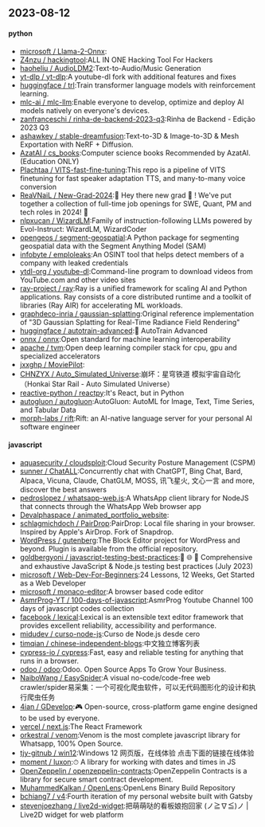 ## 2023-08-12

#### python
* [microsoft / Llama-2-Onnx](https://github.com/microsoft/Llama-2-Onnx):
* [Z4nzu / hackingtool](https://github.com/Z4nzu/hackingtool):ALL IN ONE Hacking Tool For Hackers
* [haoheliu / AudioLDM2](https://github.com/haoheliu/AudioLDM2):Text-to-Audio/Music Generation
* [yt-dlp / yt-dlp](https://github.com/yt-dlp/yt-dlp):A youtube-dl fork with additional features and fixes
* [huggingface / trl](https://github.com/huggingface/trl):Train transformer language models with reinforcement learning.
* [mlc-ai / mlc-llm](https://github.com/mlc-ai/mlc-llm):Enable everyone to develop, optimize and deploy AI models natively on everyone's devices.
* [zanfranceschi / rinha-de-backend-2023-q3](https://github.com/zanfranceschi/rinha-de-backend-2023-q3):Rinha de Backend - Edição 2023 Q3
* [ashawkey / stable-dreamfusion](https://github.com/ashawkey/stable-dreamfusion):Text-to-3D & Image-to-3D & Mesh Exportation with NeRF + Diffusion.
* [AzatAI / cs_books](https://github.com/AzatAI/cs_books):Computer science books Recommended by AzatAI. (Education ONLY)
* [Plachtaa / VITS-fast-fine-tuning](https://github.com/Plachtaa/VITS-fast-fine-tuning):This repo is a pipeline of VITS finetuning for fast speaker adaptation TTS, and many-to-many voice conversion
* [ReaVNaiL / New-Grad-2024](https://github.com/ReaVNaiL/New-Grad-2024):👋
Hey there new grad
🎉
! We've put together a collection of full-time job openings for SWE, Quant, PM and tech roles in 2024!
🚀
* [nlpxucan / WizardLM](https://github.com/nlpxucan/WizardLM):Family of instruction-following LLMs powered by Evol-Instruct: WizardLM, WizardCoder
* [opengeos / segment-geospatial](https://github.com/opengeos/segment-geospatial):A Python package for segmenting geospatial data with the Segment Anything Model (SAM)
* [infobyte / emploleaks](https://github.com/infobyte/emploleaks):An OSINT tool that helps detect members of a company with leaked credentials
* [ytdl-org / youtube-dl](https://github.com/ytdl-org/youtube-dl):Command-line program to download videos from YouTube.com and other video sites
* [ray-project / ray](https://github.com/ray-project/ray):Ray is a unified framework for scaling AI and Python applications. Ray consists of a core distributed runtime and a toolkit of libraries (Ray AIR) for accelerating ML workloads.
* [graphdeco-inria / gaussian-splatting](https://github.com/graphdeco-inria/gaussian-splatting):Original reference implementation of "3D Gaussian Splatting for Real-Time Radiance Field Rendering"
* [huggingface / autotrain-advanced](https://github.com/huggingface/autotrain-advanced):🤗
AutoTrain Advanced
* [onnx / onnx](https://github.com/onnx/onnx):Open standard for machine learning interoperability
* [apache / tvm](https://github.com/apache/tvm):Open deep learning compiler stack for cpu, gpu and specialized accelerators
* [jxxghp / MoviePilot](https://github.com/jxxghp/MoviePilot):
* [CHNZYX / Auto_Simulated_Universe](https://github.com/CHNZYX/Auto_Simulated_Universe):崩坏：星穹铁道 模拟宇宙自动化 （Honkai Star Rail - Auto Simulated Universe）
* [reactive-python / reactpy](https://github.com/reactive-python/reactpy):It's React, but in Python
* [autogluon / autogluon](https://github.com/autogluon/autogluon):AutoGluon: AutoML for Image, Text, Time Series, and Tabular Data
* [morph-labs / rift](https://github.com/morph-labs/rift):Rift: an AI-native language server for your personal AI software engineer

#### javascript
* [aquasecurity / cloudsploit](https://github.com/aquasecurity/cloudsploit):Cloud Security Posture Management (CSPM)
* [sunner / ChatALL](https://github.com/sunner/ChatALL):Concurrently chat with ChatGPT, Bing Chat, Bard, Alpaca, Vicuna, Claude, ChatGLM, MOSS, 讯飞星火, 文心一言 and more, discover the best answers
* [pedroslopez / whatsapp-web.js](https://github.com/pedroslopez/whatsapp-web.js):A WhatsApp client library for NodeJS that connects through the WhatsApp Web browser app
* [Devalphaspace / animated_portfolio_website](https://github.com/Devalphaspace/animated_portfolio_website):
* [schlagmichdoch / PairDrop](https://github.com/schlagmichdoch/PairDrop):PairDrop: Local file sharing in your browser. Inspired by Apple's AirDrop. Fork of Snapdrop.
* [WordPress / gutenberg](https://github.com/WordPress/gutenberg):The Block Editor project for WordPress and beyond. Plugin is available from the official repository.
* [goldbergyoni / javascript-testing-best-practices](https://github.com/goldbergyoni/javascript-testing-best-practices):📗
🌐
🚢
Comprehensive and exhaustive JavaScript & Node.js testing best practices (July 2023)
* [microsoft / Web-Dev-For-Beginners](https://github.com/microsoft/Web-Dev-For-Beginners):24 Lessons, 12 Weeks, Get Started as a Web Developer
* [microsoft / monaco-editor](https://github.com/microsoft/monaco-editor):A browser based code editor
* [AsmrProg-YT / 100-days-of-javascript](https://github.com/AsmrProg-YT/100-days-of-javascript):AsmrProg Youtube Channel 100 days of javascript codes collection
* [facebook / lexical](https://github.com/facebook/lexical):Lexical is an extensible text editor framework that provides excellent reliability, accessibility and performance.
* [midudev / curso-node-js](https://github.com/midudev/curso-node-js):Curso de Node.js desde cero
* [timqian / chinese-independent-blogs](https://github.com/timqian/chinese-independent-blogs):中文独立博客列表
* [cypress-io / cypress](https://github.com/cypress-io/cypress):Fast, easy and reliable testing for anything that runs in a browser.
* [odoo / odoo](https://github.com/odoo/odoo):Odoo. Open Source Apps To Grow Your Business.
* [NaiboWang / EasySpider](https://github.com/NaiboWang/EasySpider):A visual no-code/code-free web crawler/spider易采集：一个可视化爬虫软件，可以无代码图形化的设计和执行爬虫任务
* [4ian / GDevelop](https://github.com/4ian/GDevelop):🎮
Open-source, cross-platform game engine designed to be used by everyone.
* [vercel / next.js](https://github.com/vercel/next.js):The React Framework
* [orkestral / venom](https://github.com/orkestral/venom):Venom is the most complete javascript library for Whatsapp, 100% Open Source.
* [tjy-gitnub / win12](https://github.com/tjy-gitnub/win12):Windows 12 网页版，在线体验 点击下面的链接在线体验
* [moment / luxon](https://github.com/moment/luxon):⏱
A library for working with dates and times in JS
* [OpenZeppelin / openzeppelin-contracts](https://github.com/OpenZeppelin/openzeppelin-contracts):OpenZeppelin Contracts is a library for secure smart contract development.
* [MuhammedKalkan / OpenLens](https://github.com/MuhammedKalkan/OpenLens):OpenLens Binary Build Repository
* [bchiang7 / v4](https://github.com/bchiang7/v4):Fourth iteration of my personal website built with Gatsby
* [stevenjoezhang / live2d-widget](https://github.com/stevenjoezhang/live2d-widget):把萌萌哒的看板娘抱回家 (ノ≧∇≦)ノ | Live2D widget for web platform
